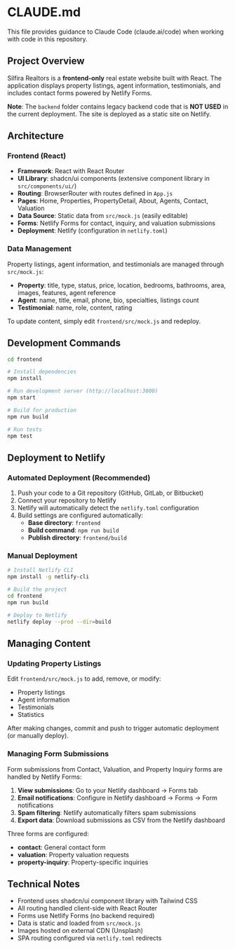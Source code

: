 # CLAUDE.md

This file provides guidance to Claude Code (claude.ai/code) when working with code in this repository.

## Project Overview

Silfira Realtors is a **frontend-only** real estate website built with React. The application displays property listings, agent information, testimonials, and includes contact forms powered by Netlify Forms.

**Note**: The `backend` folder contains legacy backend code that is **NOT USED** in the current deployment. The site is deployed as a static site on Netlify.

## Architecture

### Frontend (React)
- **Framework**: React with React Router
- **UI Library**: shadcn/ui components (extensive component library in `src/components/ui/`)
- **Routing**: BrowserRouter with routes defined in `App.js`
- **Pages**: Home, Properties, PropertyDetail, About, Agents, Contact, Valuation
- **Data Source**: Static data from `src/mock.js` (easily editable)
- **Forms**: Netlify Forms for contact, inquiry, and valuation submissions
- **Deployment**: Netlify (configuration in `netlify.toml`)

### Data Management
Property listings, agent information, and testimonials are managed through `src/mock.js`:
- **Property**: title, type, status, price, location, bedrooms, bathrooms, area, images, features, agent reference
- **Agent**: name, title, email, phone, bio, specialties, listings count
- **Testimonial**: name, role, content, rating

To update content, simply edit `frontend/src/mock.js` and redeploy.

## Development Commands

```bash
cd frontend

# Install dependencies
npm install

# Run development server (http://localhost:3000)
npm start

# Build for production
npm run build

# Run tests
npm test
```

## Deployment to Netlify

### Automated Deployment (Recommended)

1. Push your code to a Git repository (GitHub, GitLab, or Bitbucket)
2. Connect your repository to Netlify
3. Netlify will automatically detect the `netlify.toml` configuration
4. Build settings are configured automatically:
   - **Base directory**: `frontend`
   - **Build command**: `npm run build`
   - **Publish directory**: `frontend/build`

### Manual Deployment

```bash
# Install Netlify CLI
npm install -g netlify-cli

# Build the project
cd frontend
npm run build

# Deploy to Netlify
netlify deploy --prod --dir=build
```

## Managing Content

### Updating Property Listings

Edit `frontend/src/mock.js` to add, remove, or modify:
- Property listings
- Agent information
- Testimonials
- Statistics

After making changes, commit and push to trigger automatic deployment (or manually deploy).

### Managing Form Submissions

Form submissions from Contact, Valuation, and Property Inquiry forms are handled by Netlify Forms:

1. **View submissions**: Go to your Netlify dashboard → Forms tab
2. **Email notifications**: Configure in Netlify dashboard → Forms → Form notifications
3. **Spam filtering**: Netlify automatically filters spam submissions
4. **Export data**: Download submissions as CSV from the Netlify dashboard

Three forms are configured:
- **contact**: General contact form
- **valuation**: Property valuation requests
- **property-inquiry**: Property-specific inquiries

## Technical Notes

- Frontend uses shadcn/ui component library with Tailwind CSS
- All routing handled client-side with React Router
- Forms use Netlify Forms (no backend required)
- Data is static and loaded from `src/mock.js`
- Images hosted on external CDN (Unsplash)
- SPA routing configured via `netlify.toml` redirects
